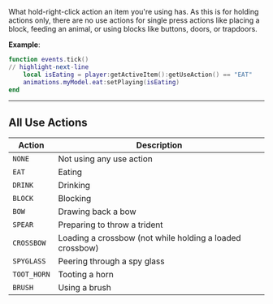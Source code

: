 What hold-right-click action an item you're using has. As this is for holding actions only, there are no use actions for single press actions like placing a block, feeding an animal, or using blocks like buttons, doors, or trapdoors.

**Example**:

```lua
function events.tick()
// highlight-next-line
    local isEating = player:getActiveItem():getUseAction() == "EAT"
    animations.myModel.eat:setPlaying(isEating)
end
```

---

## All Use Actions

| Action      | Description                                              |
| ----------- | -------------------------------------------------------- |
| `NONE`      | Not using any use action                                 |
| `EAT`       | Eating                                                   |
| `DRINK`     | Drinking                                                 |
| `BLOCK`     | Blocking                                                 |
| `BOW`       | Drawing back a bow                                       |
| `SPEAR`     | Preparing to throw a trident                             |
| `CROSSBOW`  | Loading a crossbow (not while holding a loaded crossbow) |
| `SPYGLASS`  | Peering through a spy glass                              |
| `TOOT_HORN` | Tooting a horn                                           |
| `BRUSH`     | Using a brush                                            |
